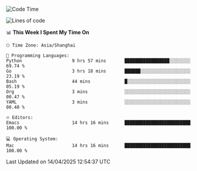 <!--START_SECTION:waka-->
![Code Time](http://img.shields.io/badge/Code%20Time-2%2C635%20hrs%201%20min-blue)

![Lines of code](https://img.shields.io/badge/From%20Hello%20World%20I%27ve%20Written-335.3%20thousand%20lines%20of%20code-blue)

📊 **This Week I Spent My Time On** 

```text
🕑︎ Time Zone: Asia/Shanghai

💬 Programming Languages: 
Python                   9 hrs 57 mins       █████████████████░░░░░░░░   69.74 % 
Go                       3 hrs 18 mins       ██████░░░░░░░░░░░░░░░░░░░   23.19 % 
Bash                     44 mins             █░░░░░░░░░░░░░░░░░░░░░░░░   05.19 % 
Org                      3 mins              ░░░░░░░░░░░░░░░░░░░░░░░░░   00.47 % 
YAML                     3 mins              ░░░░░░░░░░░░░░░░░░░░░░░░░   00.40 % 

🔥 Editors: 
Emacs                    14 hrs 16 mins      █████████████████████████   100.00 % 

💻 Operating System: 
Mac                      14 hrs 16 mins      █████████████████████████   100.00 % 
```


 Last Updated on 14/04/2025 12:54:37 UTC
<!--END_SECTION:waka-->
